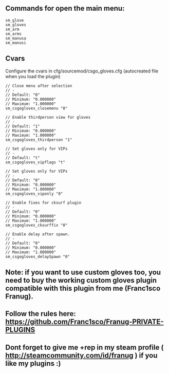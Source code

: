 ## Commands for open the main menu:
```
sm_glove
sm_gloves
sm_arm
sm_arms
sm_manusa
sm_manusi
```

## Cvars
Configure the cvars in cfg/sourcemod/csgo_gloves.cfg (autocreated file when you load the plugin)
```
// Close menu after selection
// -
// Default: "0"
// Minimum: "0.000000"
// Maximum: "1.000000"
sm_csgogloves_closemenu "0"

// Enable thirdperson view for gloves
// -
// Default: "1"
// Minimum: "0.000000"
// Maximum: "1.000000"
sm_csgogloves_thirdperson "1"

// Set gloves only for VIPs
// -
// Default: "t"
sm_csgogloves_vipflags "t"

// Set gloves only for VIPs
// -
// Default: "0"
// Minimum: "0.000000"
// Maximum: "1.000000"
sm_csgogloves_viponly "0"

// Enable fixes for cksurf plugin
// -
// Default: "0"
// Minimum: "0.000000"
// Maximum: "1.000000"
sm_csgogloves_cksurffix "0"

// Enable delay after spawn.
// -
// Default: "0"
// Minimum: "0.000000"
// Maximum: "1.000000"
sm_csgogloves_delaySpawn "0"
```

## Note: if you want to use custom gloves too, you need to buy the working custom gloves plugin compatible with this plugin from me (Franc1sco Franug).

## Follow the rules here: https://github.com/Franc1sco/Franug-PRIVATE-PLUGINS
## Dont forget to give me +rep in my steam profile ( http://steamcommunity.com/id/franug ) if you like my plugins :)